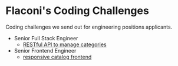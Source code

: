 # Flaconi's Coding Challenges

Coding challenges we send out for engineering positions applicants.

* Senior Full Stack Engineer
  * [RESTful API to manage categories](https://github.com/Flaconi/coding-challenges/blob/master/senior-backend-engineer/restful-api-categories.md)
* Senior Frontend Engineer
  * [responsive catalog frontend](https://github.com/Flaconi/coding-challenges/blob/master/senior-frontend-engineer/catalog-product-list.md)
